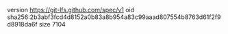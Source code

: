 version https://git-lfs.github.com/spec/v1
oid sha256:2b3abf3fcd4d8152a0b83a8b954a83c99aaad807554b8763d61f2f9d8918da6f
size 7104
